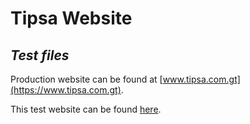 # Tipsa Website
## _Test files_

Production website can be found at [www.tipsa.com.gt](https://www.tipsa.com.gt).

This test website can be found [here](https://p-prado.github.io/tipsa-website/).
